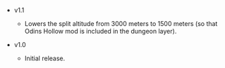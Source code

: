 - v1.1
  - Lowers the split altitude from 3000 meters to 1500 meters (so that Odins Hollow mod is included in the dungeon layer).

- v1.0
  - Initial release.
